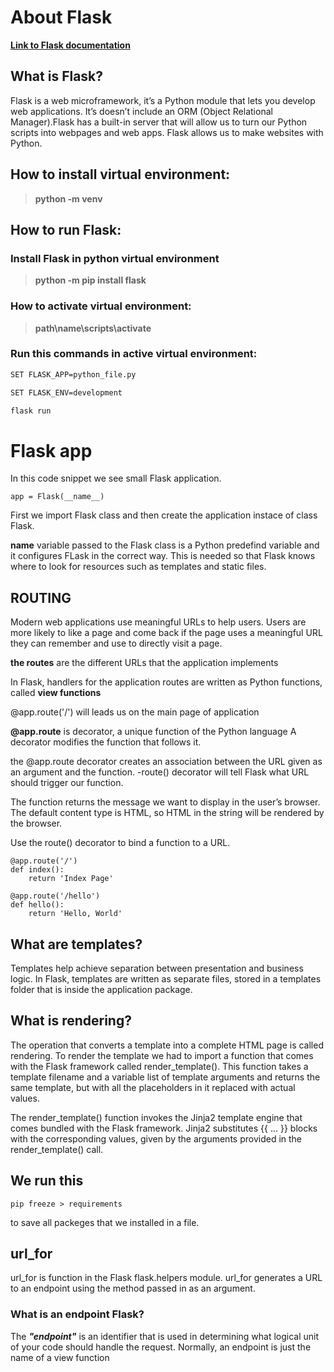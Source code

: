 # About Flask

 
 [**Link to Flask documentation**](https://flask.palletsprojects.com/en/2.0.x/)
 
 ## What is Flask?
 
Flask is a web microframework, it’s a Python module that lets you develop web applications. It’s doesn’t include an ORM (Object Relational Manager).Flask has a built-in server that will allow us to turn our Python scripts into webpages and web apps. Flask allows us to make websites with Python. 
 
 ## How to install virtual environment:
 
 > **python -m venv**
 
 ## How to run Flask:
 
 ### Install Flask in python virtual environment
 
 > **python -m pip install flask**
 
 ### How to activate virtual environment:
 
 > **path\name\scripts\activate**
 
 ### Run this commands in active virtual environment:
 ```bash 
 SET FLASK_APP=python_file.py
 
 SET FLASK_ENV=development 
 
 flask run
 ```
 
 # Flask app
 
 
 In this code snippet we see small Flask application. 
 ``` 
 app = Flask(__name__)
 ```
 
 First we import Flask class and then create the application instace of class Flask.
 
 **__name__** variable passed to the Flask class is a Python predefind variable and it configures FLask in the correct way. This is needed so that Flask knows where to look for resources such as templates and static files.
 
## ROUTING

Modern web applications use meaningful URLs to help users. Users are more likely to like a page and come back if the page uses a meaningful URL they can remember and use to directly visit a page.


**the routes** are the different URLs that the application implements
 
 In Flask, handlers for the application routes are written as Python functions, called **view functions**
  
 @app.route('/') will leads us on the main page of application


**@app.route** is decorator, a unique function of the Python language
A decorator modifies the function that follows it.

the @app.route decorator creates an association between the URL given as an argument and the function.
-route() decorator will tell Flask what URL should trigger our function.

The function returns the message we want to display in the user’s browser. The default content type is HTML, so HTML in the string will be rendered by the browser.


Use the route() decorator to bind a function to a URL.

```
@app.route('/')
def index():
    return 'Index Page'

@app.route('/hello')
def hello():
    return 'Hello, World'
```

## What are templates?

Templates help achieve separation between presentation and business logic. In Flask, templates are written as separate files, stored in a templates folder that is inside the application package.

## What is rendering?

The operation that converts a template into a complete HTML page is called rendering. To render the template we had to import a function that comes with the Flask framework called render_template(). This function takes a template filename and a variable list of template arguments and returns the same template, but with all the placeholders in it replaced with actual values.

The render_template() function invokes the Jinja2 template engine that comes bundled with the Flask framework. Jinja2 substitutes {{ ... }} blocks with the corresponding values, given by the arguments provided in the render_template() call.


## We run this

```
pip freeze > requirements

```

to save all packeges that we installed in a file.

## url_for 

url_for is function in the Flask flask.helpers module. url_for generates a URL to an endpoint using the method passed in as an argument.

### What is an endpoint Flask?

The ***"endpoint"*** is an identifier that is used in determining what logical unit of your code should handle the request. Normally, an endpoint is just the name of a view function






